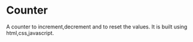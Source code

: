 # Counter
A counter to increment,decrement and to reset the values.
It is built using html,css,javascript.
